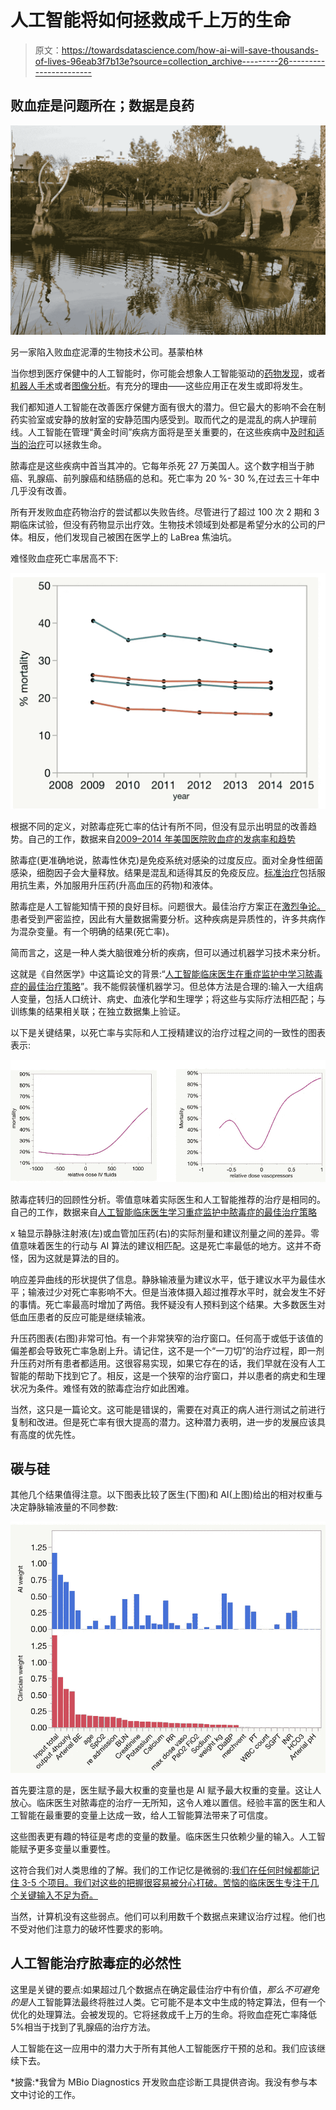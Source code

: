 # 人工智能将如何拯救成千上万的生命

> 原文：<https://towardsdatascience.com/how-ai-will-save-thousands-of-lives-96eab3f7b13e?source=collection_archive---------26----------------------->

## 败血症是问题所在；数据是良药

![](img/8449b458db0bb67e112c2a9c214c09f3.png)

另一家陷入败血症泥潭的生物技术公司。基蒙柏林

当你想到医疗保健中的人工智能时，你可能会想象人工智能驱动的[药物发现](/ai-is-not-going-to-revolutionize-drug-discovery-c41df686732d)，或者[机器人手术](https://spectrum.ieee.org/the-human-os/robotics/medical-robots/autonomous-robot-surgeon-bests-human-surgeons-in-world-first)或者[图像分析](https://www.thelancet.com/journals/lanonc/article/PIIS1470-2045(19)30154-8/fulltext)。有充分的理由——这些应用正在发生或即将发生。

我们都知道人工智能在改善医疗保健方面有很大的潜力。但它最大的影响不会在制药实验室或安静的放射室的安静范围内感受到。取而代之的是混乱的病人护理前线。人工智能在管理“黄金时间”疾病方面将是至关重要的，在这些疾病中[及时和适当的治疗](https://www.ncbi.nlm.nih.gov/pubmed/28345952)可以拯救生命。

脓毒症是这些疾病中首当其冲的。它每年杀死 27 万美国人。这个数字相当于肺癌、乳腺癌、前列腺癌和结肠癌的总和。死亡率为 20 %- 30 %,在过去三十年中几乎没有改善。

所有开发败血症药物治疗的尝试都以失败告终。尽管进行了超过 100 次 2 期和 3 期临床试验，但没有药物显示出疗效。生物技术领域到处都是希望分水的公司的尸体。相反，他们发现自己被困在医学上的 LaBrea 焦油坑。

难怪败血症死亡率居高不下:

![](img/d7cab01af8192f3563c25a291a511960.png)

根据不同的定义，对脓毒症死亡率的估计有所不同，但没有显示出明显的改善趋势。自己的工作，数据来自[2009–2014 年美国医院败血症的发病率和趋势](https://jamanetwork.com/journals/jama/fullarticle/2654187)

脓毒症(更准确地说，脓毒性休克)是免疫系统对感染的过度反应。面对全身性细菌感染，细胞因子会大量释放。结果是混乱和适得其反的免疫反应。[标准治疗](http://survivingsepsis.org/Bundles/Pages/default.aspx)包括服用抗生素，外加服用升压药(升高血压的药物)和液体。

脓毒症是人工智能知情干预的良好目标。问题很大。最佳治疗方案正在[激烈争论。](https://drewsmithblog.com/2018/09/is-the-clovers-sepsis-trial-unethical/)患者受到严密监控，因此有大量数据需要分析。这种疾病是异质性的，许多共病作为混杂变量。有一个明确的结果(死亡率)。

简而言之，这是一种人类大脑很难分析的疾病，但可以通过机器学习技术来分析。

这就是《自然医学》中这篇论文的背景:“[人工智能临床医生在重症监护中学习脓毒症的最佳治疗策略](https://www.nature.com/articles/s41591-018-0213-5)”。我不能假装懂机器学习。但总体方法是合理的:输入一大组病人变量，包括人口统计、病史、血液化学和生理学；将这些与实际疗法相匹配；与训练集的结果相关联；在独立数据集上验证。

以下是关键结果，以死亡率与实际和人工授精建议的治疗过程之间的一致性的图表表示:

![](img/d2e9cba3bbd13d4a48b235a90e1ef783.png)

脓毒症转归的回顾性分析。零值意味着实际医生和人工智能推荐的治疗是相同的。自己的工作，数据来自[人工智能临床医生学习重症监护中脓毒症的最佳治疗策略](https://www.nature.com/articles/s41591-018-0213-5)

x 轴显示静脉注射液(左)或血管加压药(右)的实际剂量和建议剂量之间的差异。零值意味着医生的行动与 AI 算法的建议相匹配。这是死亡率最低的地方。这并不奇怪，因为这就是算法的目的。

响应差异曲线的形状提供了信息。静脉输液量为建议水平，低于建议水平为最佳水平；输液过少对死亡率影响不大。但是当液体摄入超过推荐水平时，就会发生不好的事情。死亡率最高时增加了两倍。我怀疑没有人预料到这个结果。大多数医生对低血压患者的反应可能是继续输液。

升压药图表(右图)非常可怕。有一个非常狭窄的治疗窗口。任何高于或低于该值的偏差都会导致死亡率急剧上升。请记住，这不是一个“一刀切”的治疗过程，即一剂升压药对所有患者都适用。这很容易实现，如果它存在的话，我们早就在没有人工智能的帮助下找到它了。相反，这是一个狭窄的治疗窗口，并以患者的病史和生理状况为条件。难怪有效的脓毒症治疗如此困难。

当然，这只是一篇论文。这可能是错误的，需要在对真正的病人进行测试之前进行复制和改进。但是死亡率有很大提高的潜力。这种潜力表明，进一步的发展应该具有高度的优先性。

## 碳与硅

其他几个结果值得注意。以下图表比较了医生(下图)和 AI(上图)给出的相对权重与决定静脉输液量的不同参数:

![](img/d9c680932fff79ccc5d97e3feb2c576b.png)

首先要注意的是，医生赋予最大权重的变量也是 AI 赋予最大权重的变量。这让人放心。临床医生对脓毒症的治疗一无所知，这令人难以置信。经验丰富的医生和人工智能在最重要的变量上达成一致，给人工智能算法带来了可信度。

这些图表更有趣的特征是考虑的变量的数量。临床医生只依赖少量的输入。人工智能赋予更多变量以重要性。

这符合我们对人类思维的了解。我们的工作记忆是微弱的:[我们在任何时候都能记住 3-5 个项目。我们对这些的把握很容易被分心打破。苦恼的临床医生专注于几个关键输入不足为奇。](https://www.ncbi.nlm.nih.gov/pmc/articles/PMC2864034/)

当然，计算机没有这些弱点。他们可以利用数千个数据点来建议治疗过程。他们也不受对他们注意力的破坏性要求的影响。

## 人工智能治疗脓毒症的必然性

这里是关键的要点:如果超过几个数据点在确定最佳治疗中有价值，*那么不可避免的是*人工智能算法最终将胜过人类。它可能不是本文中生成的特定算法，但有一个优化的处理算法。会被发现的。它将拯救成千上万的生命。将败血症死亡率降低 5%相当于找到了乳腺癌的治疗方法。

人工智能在这一应用中的潜力大于所有其他人工智能医疗干预的总和。我们应该继续下去。

*披露:*我曾为 MBio Diagnostics 开发败血症诊断工具提供咨询。我没有参与本文中讨论的工作。